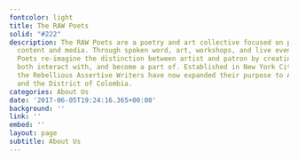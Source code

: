 ```yaml
---
fontcolor: light
title: The RAW Poets
solid: "#222"
description: The RAW Poets are a poetry and art collective focused on producing original
  content and media. Through spoken word, art, workshops, and live events, The RAW
  Poets re-imagine the distinction between artist and patron by creating art you can
  both interact with, and become a part of. Established in New York City in 2010,
  the Rebellious Assertive Writers have now expanded their purpose to Atlanta, Chicago,
  and the District of Colombia.
categories: About Us
date: '2017-06-05T19:24:16.365+00:00'
background: ''
link: ''
embed: ''
layout: page
subtitle: About Us
---
```

